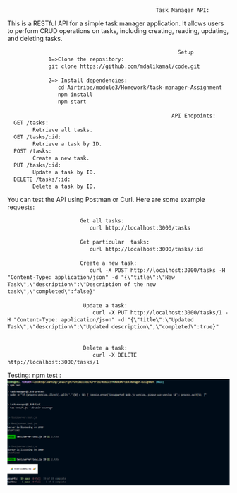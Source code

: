                                                    Task Manager API:

 This is a RESTful API for a simple task manager application. It allows users to perform CRUD operations on tasks, including creating, reading, updating, and deleting tasks.

                                                          Setup
                 1=>Clone the repository:
                 git clone https://github.com/mdalikamal/code.git

                 2=> Install dependencies:
                    cd Airtribe/module3/Homework/task-manager-Assignment 
                    npm install
                    npm start

                                                        API Endpoints:
      GET /tasks: 
            Retrieve all tasks.
      GET /tasks/:id: 
            Retrieve a task by ID.
      POST /tasks: 
            Create a new task.
      PUT /tasks/:id:
            Update a task by ID.
      DELETE /tasks/:id:
            Delete a task by ID.



                       
 You can test the API using Postman or Curl. Here are some example requests:
                           
                           Get all tasks:
                              curl http://localhost:3000/tasks
                           
                           Get particular  tasks:
                              curl http://localhost:3000/tasks/:id
                         
                           Create a new task:
                              curl -X POST http://localhost:3000/tasks -H "Content-Type: application/json" -d "{\"title\":\"New Task\",\"description\":\"Description of the new task\",\"completed\":false}"

                            Update a task:
                               curl -X PUT http://localhost:3000/tasks/1 -H "Content-Type: application/json" -d "{\"title\":\"Updated Task\",\"description\":\"Updated description\",\"completed\":true}"


                            Delete a task:
                               curl -X DELETE http://localhost:3000/tasks/1

                                     
                                     
                                     
Testing:
                            npm test     :![alt text](image.png)
